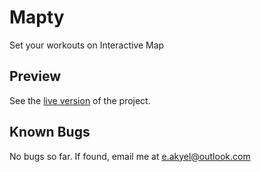 # Mapty

Set your workouts on Interactive Map

## Preview

See the [live version](https://mapty-webapp.netlify.app) of the project.

## Known Bugs

No bugs so far. If found, email me at [e.akyel@outlook.com](mailto:e.akyel@outlook.com)
